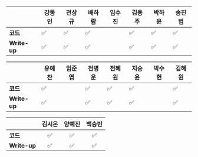 |              | 강동인 |        전상규      | 배하람 | 임수진 | 김용주| 박하윤 | 송진범 |
| ------------ | ------ | ----------------- | ------ | ------ | ------ | ------ | ------ |
| **코드**     |:white_check_mark:|:white_check_mark:| :white_check_mark: |  |:white_check_mark:| :white_check_mark:    |    :white_check_mark:    |
| **Write-up** |:white_check_mark:|:white_check_mark:| :white_check_mark: |        |:white_check_mark:|   :white_check_mark:      |  :white_check_mark:      |

|              | 유예찬 | 임준엽 | 전병운 | 전혜원 | 지승윤 | 박수현 | 김혜원 |
| ------------ | ------ | ------ | ------ | ------ | ------ | ------ | ------ |
| **코드**     | :white_check_mark: |  | :white_check_mark: |:white_check_mark:|:white_check_mark:|  |:white_check_mark:|        ||
| **Write-up** | :white_check_mark: |  | :white_check_mark: |:white_check_mark:|:white_check_mark:|        |:white_check_mark:|        ||

|              | 김시온 | 양예진 | 백승빈 |
| ------------ | :----: | :----: | :----: |
| **코드**     |:white_check_mark:|:white_check_mark:|:white_check_mark:|
| **Write-up** |:white_check_mark:|:white_check_mark:|:white_check_mark:|

